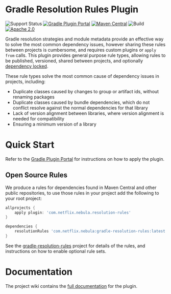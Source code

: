 # Gradle Resolution Rules Plugin

![Support Status](https://img.shields.io/badge/nebula-active-green.svg)
[![Gradle Plugin Portal](https://img.shields.io/maven-metadata/v/https/plugins.gradle.org/m2/com.netflix.nebula/gradle-resolution-rules-plugin/maven-metadata.xml.svg?label=gradlePluginPortal)](https://plugins.gradle.org/plugin/nebula.resolution-rules)
[![Maven Central](https://img.shields.io/maven-central/v/com.netflix.nebula/gradle-resolution-rules-plugin)](https://maven-badges.herokuapp.com/maven-central/com.netflix.nebula/gradle-resolution-rules-plugin)
![Build](https://github.com/nebula-plugins/gradle-resolution-rules-plugin/actions/workflows/nebula.yml/badge.svg)
[![Apache 2.0](https://img.shields.io/github/license/nebula-plugins/gradle-resolution-rules-plugin.svg)](http://www.apache.org/licenses/LICENSE-2.0)


Gradle resolution strategies and module metadata provide an effective way to solve the most common dependency issues, however sharing these rules between projects is cumbersome, and requires custom plugins or `apply from` calls. This plugin provides general purpose rule types, allowing rules to be published, versioned, shared between projects, and optionally [dependency locked](https://github.com/nebula-plugins/gradle-dependency-lock-plugin).

These rule types solve the most common cause of dependency issues in projects, including:

- Duplicate classes caused by changes to group or artifact ids, without renaming packages
- Duplicate classes caused by bundle dependencies, which do not conflict resolve against the normal dependencies for that library
- Lack of version alignment between libraries, where version alignment is needed for compatibility
- Ensuring a minimum version of a library

# Quick Start

Refer to the [Gradle Plugin Portal](https://plugins.gradle.org/plugin/nebula.resolution-rules) for instructions on how to apply the plugin.

## Open Source Rules

We produce a rules for dependencies found in Maven Central and other public repositories, to use those rules in your project add the following to your root project:

```groovy
allprojects {
    apply plugin: 'com.netflix.nebula.resolution-rules'
}

dependencies {
    resolutionRules 'com.netflix.nebula:gradle-resolution-rules:latest.release'
}
```

See the [gradle-resolution-rules](https://github.com/nebula-plugins/gradle-resolution-rules) project for details of the rules, and instructions on how to enable optional rule sets.

# Documentation

The project wiki contains the [full documentation](https://github.com/nebula-plugins/gradle-resolution-rules-plugin/wiki) for the plugin.

